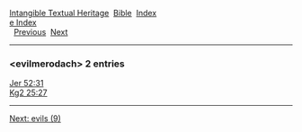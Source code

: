 [Intangible Textual Heritage](../../index)  [Bible](../index) 
[Index](index)   
[e Index](_e_)  
  [Previous](c03918)  [Next](c03920) 

------------------------------------------------------------------------

### &lt;evilmerodach&gt; 2 entries

[Jer 52:31](../kjv/jer052.htm#031)  
[Kg2 25:27](../kjv/kg2025.htm#027)  

------------------------------------------------------------------------

[Next: evils (9)](c03920)
